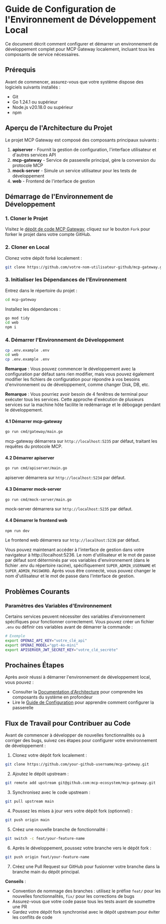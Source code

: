 # Guide de Configuration de l'Environnement de Développement Local

Ce document décrit comment configurer et démarrer un environnement de développement complet pour MCP Gateway localement, incluant tous les composants de service nécessaires.

## Prérequis

Avant de commencer, assurez-vous que votre système dispose des logiciels suivants installés :

- Git
- Go 1.24.1 ou supérieur
- Node.js v20.18.0 ou supérieur
- npm

## Aperçu de l'Architecture du Projet

Le projet MCP Gateway est composé des composants principaux suivants :

1. **apiserver** - Fournit la gestion de configuration, l'interface utilisateur et d'autres services API
2. **mcp-gateway** - Service de passerelle principal, gère la conversion du protocole MCP
3. **mock-server** - Simule un service utilisateur pour les tests de développement
4. **web** - Frontend de l'interface de gestion

## Démarrage de l'Environnement de Développement

### 1. Cloner le Projet

Visitez le [dépôt de code MCP Gateway](https://github.com/mcp-ecosystem/mcp-gateway), cliquez sur le bouton `Fork` pour forker le projet dans votre compte GitHub.

### 2. Cloner en Local

Clonez votre dépôt forké localement :

```bash
git clone https://github.com/votre-nom-utilisateur-github/mcp-gateway.git
```

### 3. Initialiser les Dépendances de l'Environnement

Entrez dans le répertoire du projet :
```bash
cd mcp-gateway
```

Installez les dépendances :

```bash
go mod tidy
cd web
npm i
```

### 4. Démarrer l'Environnement de Développement

```bash
cp .env.example .env
cd web
cp .env.example .env
```

**Remarque** : Vous pouvez commencer le développement avec la configuration par défaut sans rien modifier, mais vous pouvez également modifier les fichiers de configuration pour répondre à vos besoins d'environnement ou de développement, comme changer Disk, DB, etc.

**Remarque** : Vous pourriez avoir besoin de 4 fenêtres de terminal pour exécuter tous les services. Cette approche d'exécution de plusieurs services sur la machine hôte facilite le redémarrage et le débogage pendant le développement.

#### 4.1 Démarrer mcp-gateway

```bash
go run cmd/gateway/main.go
```

mcp-gateway démarrera sur `http://localhost:5235` par défaut, traitant les requêtes du protocole MCP.

#### 4.2 Démarrer apiserver 

```bash
go run cmd/apiserver/main.go
```

apiserver démarrera sur `http://localhost:5234` par défaut.

#### 4.3 Démarrer mock-server

```bash
go run cmd/mock-server/main.go
```

mock-server démarrera sur `http://localhost:5235` par défaut.

#### 4.4 Démarrer le frontend web

```bash
npm run dev
```

Le frontend web démarrera sur `http://localhost:5236` par défaut.

Vous pouvez maintenant accéder à l'interface de gestion dans votre navigateur à http://localhost:5236. Le nom d'utilisateur et le mot de passe par défaut sont déterminés par vos variables d'environnement (dans le fichier .env du répertoire racine), spécifiquement `SUPER_ADMIN_USERNAME` et `SUPER_ADMIN_PASSWORD`. Après vous être connecté, vous pouvez changer le nom d'utilisateur et le mot de passe dans l'interface de gestion.

## Problèmes Courants

### Paramètres des Variables d'Environnement

Certains services peuvent nécessiter des variables d'environnement spécifiques pour fonctionner correctement. Vous pouvez créer un fichier `.env` ou définir ces variables avant de démarrer la commande :

```bash
# Exemple
export OPENAI_API_KEY="votre_clé_api"
export OPENAI_MODEL="gpt-4o-mini"
export APISERVER_JWT_SECRET_KEY="votre_clé_secrète"
```

## Prochaines Étapes

Après avoir réussi à démarrer l'environnement de développement local, vous pouvez :

- Consulter la [Documentation d'Architecture](./architecture) pour comprendre les composants du système en profondeur
- Lire le [Guide de Configuration](../configuration/gateways) pour apprendre comment configurer la passerelle 

## Flux de Travail pour Contribuer au Code

Avant de commencer à développer de nouvelles fonctionnalités ou à corriger des bugs, suivez ces étapes pour configurer votre environnement de développement :

1. Clonez votre dépôt fork localement :
```bash
git clone https://github.com/your-github-username/mcp-gateway.git
```

2. Ajoutez le dépôt upstream :
```bash
git remote add upstream git@github.com:mcp-ecosystem/mcp-gateway.git
```

3. Synchronisez avec le code upstream :
```bash
git pull upstream main
```

4. Poussez les mises à jour vers votre dépôt fork (optionnel) :
```bash
git push origin main
```

5. Créez une nouvelle branche de fonctionnalité :
```bash
git switch -c feat/your-feature-name
```

6. Après le développement, poussez votre branche vers le dépôt fork :
```bash
git push origin feat/your-feature-name
```

7. Créez une Pull Request sur GitHub pour fusionner votre branche dans la branche main du dépôt principal.

**Conseils** :
- Convention de nommage des branches : utilisez le préfixe `feat/` pour les nouvelles fonctionnalités, `fix/` pour les corrections de bugs
- Assurez-vous que votre code passe tous les tests avant de soumettre une PR
- Gardez votre dépôt fork synchronisé avec le dépôt upstream pour éviter les conflits de code 